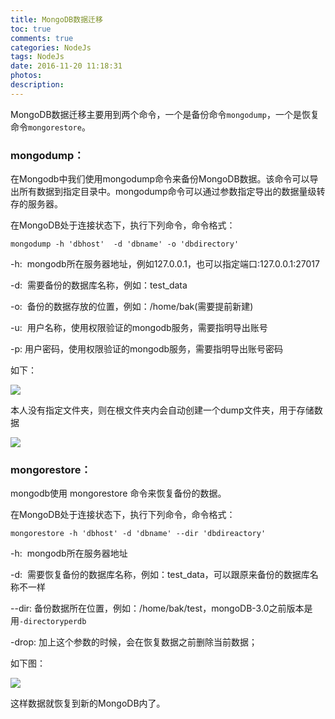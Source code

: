 ```yaml
---
title: MongoDB数据迁移
toc: true
comments: true
categories: NodeJs
tags: NodeJs
date: 2016-11-20 11:18:31
photos:
description:
---
```


MongoDB数据迁移主要用到两个命令，一个是备份命令`mongodump`，一个是恢复命令`mongorestore`。

<!--more-->
### mongodump：

在Mongodb中我们使用mongodump命令来备份MongoDB数据。该命令可以导出所有数据到指定目录中。mongodump命令可以通过参数指定导出的数据量级转存的服务器。

在MongoDB处于连接状态下，执行下列命令，命令格式：
```shell
mongodump -h 'dbhost'  -d 'dbname' -o 'dbdirectory'
```

-h:  mongodb所在服务器地址，例如127.0.0.1，也可以指定端口:127.0.0.1:27017 

-d:  需要备份的数据库名称，例如：test_data

-o:  备份的数据存放的位置，例如：/home/bak(需要提前新建)

-u:  用户名称，使用权限验证的mongodb服务，需要指明导出账号

-p:  用户密码，使用权限验证的mongodb服务，需要指明导出账号密码

如下：

![](http://ww1.sinaimg.cn/large/006y8lVagw1fa9z7g43u7j30eo03dt9y.jpg)

本人没有指定文件夹，则在根文件夹内会自动创建一个dump文件夹，用于存储数据

![](http://ww1.sinaimg.cn/large/006y8lVagw1fa9z8on9w2j30k1096abe.jpg)


### mongorestore：
mongodb使用 mongorestore 命令来恢复备份的数据。

在MongoDB处于连接状态下，执行下列命令，命令格式：

```shell
mongorestore -h 'dbhost' -d 'dbname' --dir 'dbdireactory'
```
-h:  mongodb所在服务器地址

-d:  需要恢复备份的数据库名称，例如：test_data，可以跟原来备份的数据库名称不一样

--dir: 备份数据所在位置，例如：/home/bak/test，mongoDB-3.0之前版本是用`-directoryperdb`

-drop: 加上这个参数的时候，会在恢复数据之前删除当前数据；

如下图：

![](http://ww2.sinaimg.cn/large/006y8lVagw1fa9zc2fkqxj30hz0b1wl6.jpg)

这样数据就恢复到新的MongoDB内了。





